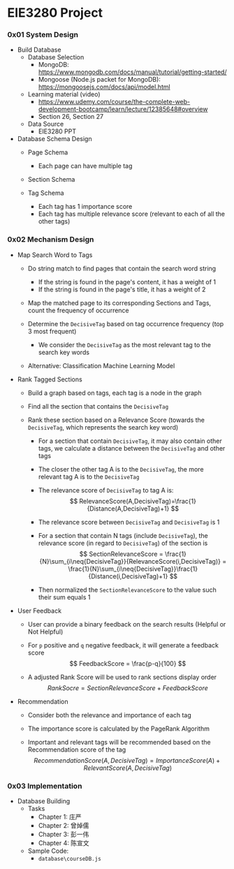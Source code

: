 # EIE3280 Project

### 0x01 System Design

- Build Database
  - Database Selection
    - MongoDB: https://www.mongodb.com/docs/manual/tutorial/getting-started/
    - Mongoose (Node.js packet for MongoDB): https://mongoosejs.com/docs/api/model.html
  - Learning material (video)
    - https://www.udemy.com/course/the-complete-web-development-bootcamp/learn/lecture/12385648#overview
    - Section 26, Section 27
  - Data Source
    - EIE3280 PPT
- Database Schema Design
   - Page Schema
     - Each page can have multiple tag

   - Section Schema
   - Tag Schema
     - Each tag has 1 importance score
     - Each tag has multiple relevance score (relevant to each of all the other tags)


### 0x02 Mechanism Design

- Map Search Word to Tags
  - Do string match to find pages that contain the search word string
    - If the string is found in the page's content, it has a weight of 1
    - If the string is found in the page's title, it has a weight of 2

  - Map the matched page to its corresponding Sections and Tags, count the frequency of occurrence
  - Determine the `DecisiveTag` based on tag occurrence frequency (top 3 most frequent)
    - We consider the `DecisiveTag` as the most relevant tag to the search key words
  - Alternative: Classification Machine Learning Model

- Rank Tagged Sections

  - Build a graph based on tags, each tag is a node in the graph

  - Find all the section that contains the `DecisiveTag`

  - Rank these section based on a Relevance Score (towards the `DecisiveTag`, which represents the search key word)

    - For a section that contain `DecisiveTag`, it may also contain other tags, we calculate a distance between the `DecisiveTag` and other tags
    - The closer the other tag A is to the `DecisiveTag`, the more relevant tag A is to the `DecisiveTag`
    - The relevance score of `DecisiveTag` to tag A is: 
      $$
      RelevanceScore(A,DecisiveTag)=\frac{1}{Distance(A,DecisiveTag)+1}
      $$
    - The relevance score between `DecisiveTag`  and `DecisiveTag` is 1
    - For a section that contain N tags (include `DecisiveTag`), the relevance score (in regard to `DecisiveTag`) of the section is
      $$
      SectionRelevanceScore = \frac{1}{N}\sum_{i\neq{DecisiveTag}}{RelevanceScore(i,DecisiveTag)} = \frac{1}{N}\sum_{i\neq{DecisiveTag}}\frac{1}{Distance(i,DecisiveTag)+1}
      $$

    - Then normalized the `SectionRelevanceScore` to the value such their sum equals 1

- User Feedback

  - User can provide a binary feedback on the search results (Helpful or Not Helpful)

  - For `p` positive and `q` negative feedback, it will generate a feedback score
    $$
    FeedbackScore = \frac{p-q}{100}
    $$

  - A adjusted Rank Score will be used to rank sections display order
    $$
    RankSocre = SectionRelevanceScore + FeedbackScore
    $$

- Recommendation

  - Consider both the relevance and importance of each tag

  - The importance score is calculated by the PageRank Algorithm

  - Important and relevant tags will be recommended based on the Recommendation score of the tag
    $$
    RecommendationScore(A,DecisiveTag) = ImportanceScore(A) + RelevantScore(A,DecisiveTag)
    $$
    



### 0x03 Implementation

- Database Building
  - Tasks
    - Chapter 1: 庄严
    - Chapter 2: 曾焯儒
    - Chapter 3: 彭一伟
    - Chapter 4: 陈宣文
  - Sample Code:
    - `database\courseDB.js`



